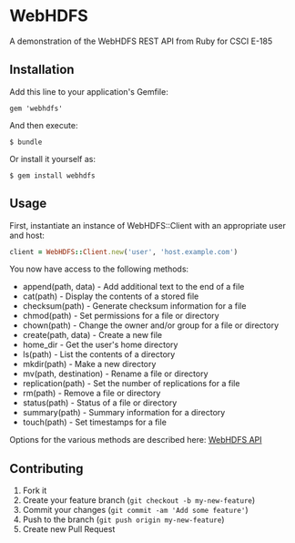 # WebHDFS

A demonstration of the WebHDFS REST API from Ruby for CSCI E-185

## Installation

Add this line to your application's Gemfile:

    gem 'webhdfs'

And then execute:

    $ bundle

Or install it yourself as:

    $ gem install webhdfs

## Usage

First, instantiate an instance of WebHDFS::Client with an appropriate user and host:

````ruby
client = WebHDFS::Client.new('user', 'host.example.com')
````

You now have access to the following methods:

 * append(path, data) - Add additional text to the end of a file
 * cat(path) - Display the contents of a stored file
 * checksum(path) - Generate checksum information for a file
 * chmod(path) - Set permissions for a file or directory
 * chown(path) - Change the owner and/or group for a file or directory
 * create(path, data) - Create a new file
 * home_dir - Get the user's home directory
 * ls(path) - List the contents of a directory
 * mkdir(path) - Make a new directory
 * mv(path, destination) - Rename a file or directory
 * replication(path) - Set the number of replications for a file
 * rm(path) - Remove a file or directory
 * status(path) - Status of a file or directory
 * summary(path) - Summary information for a directory
 * touch(path) - Set timestamps for a file

Options for the various methods are described here: [WebHDFS API](http://http://hadoop.apache.org/docs/r1.0.4/webhdfs.html#SETOWNER)

## Contributing

1. Fork it
2. Create your feature branch (`git checkout -b my-new-feature`)
3. Commit your changes (`git commit -am 'Add some feature'`)
4. Push to the branch (`git push origin my-new-feature`)
5. Create new Pull Request
